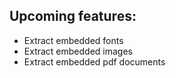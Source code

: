 ## **Upcoming features:** ##
  * Extract embedded fonts
  * Extract embedded images
  * Extract embedded pdf documents